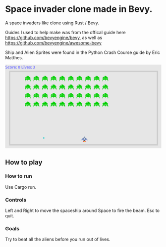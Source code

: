 # Space invader clone made in Bevy.

A space invaders like clone using Rust / Bevy.

Guides I used to help make was from the offical guide here https://github.com/bevyengine/bevy, as well as https://github.com/bevyengine/awesome-bevy

Ship and Alien Sprites were found in the Python Crash Course guide by Eric Matthes. 

![screenshot](https://raw.githubusercontent.com/JasonAJordan/space_invader_bevy/master/assets/images/game.PNG)

## How to play

### How to run
Use Cargo run. 

### Controls 
Left and Right to move the spaceship around
Space to fire the beam. 
Esc to quit. 
### Goals 
Try to beat all the aliens before you run out of lives. 